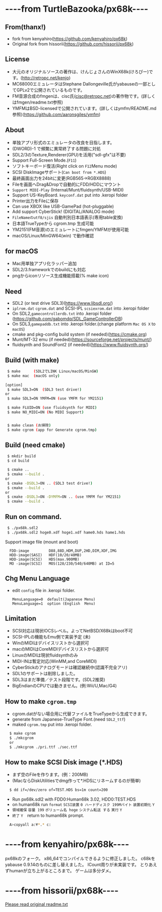 # ----from TurtleBazooka/px68k----

## From(thanx!)
* fork from kenyahiro(https://github.com/kenyahiro/px68k)
* Original fork from hissorii(https://github.com/hissorii/px68k)

## License
* 大元のオリジナルソースの著作は、けんじょさんのWinX68k(けろぴー)です。(http://retropc.net/kenjo)
* MC68000エミュレータはStephane Dallongeville氏がyabauseの一部としてGPLv2で公開されているものです。
* FM音源合成のfmgenは、cisc氏(cisc@retropc.net)の著作物です。(詳しくはfmgen/readme.txt参照)
* YMFMはBSD-licensedで公開されています。(詳しくはymfm/README.md参照)(https://github.com/aaronsgiles/ymfm)

## About
* 単独アプリ形式のエミュレータの改良を目指します。
* (DWORD)-1 で頻繁に異常終了する問題に対処
* SDL2/3のTexture,Renderer(GPU)を活用("sdl-gfx"は不要)
* Support Full-Screen Mode.(`F11`)
* ソフトキーボード復活(Right click on `F12`Menu mode)
* SCSI DiskImageサポート(`Can boot from *.HDS`)
* 最終画面出力を24bitに変更(RGB565→RGBX8888)
* Fileを画面へDrag&Dropで自動的にFDD/HDDにマウント
* `Support MIDI-Play` (Internal/Munt/fluidsynth/USB-MIDI)
* Support US-KeyBoard. `keyconf.dat` put into .keropi folder
* Printer出力をFileに保存
* Can use XBOX like USB-GamePad (hot-pluggable)
* Add support CyberStick! (DIGITAL/ANALOG mode)
* `FileNameのutf8/sjis` 自動判別日本語表示(専用table変換)
* 日本語TrueTypeから cgrom.tmp 生成可能
* YM2151(FM音源)のエミュレートにfmgen/YMFMが使用可能
* macOS/Linux/MinGW64(win) で動作確認

## for macOS
* Mac用単独アプリ化ラッパー追加
* SDL2/3.frameworkでのbuildにも対応
* pngからiconリソース生成機能搭載(% make icon)

## Need
* SDL2 (or test drive SDL3)(https://www.libsdl.org/)
* `iplrom.dat` `cgrom.dat` and SCSI-IPL `scsiexrom.dat` into .keropi folder
* On SDL2,`gamecontrollerdb.txt` into .keropi folder  (https://github.com/gabomdq/SDL_GameControllerDB)
* On SDL3,`gamepaddb.txt` into .keropi folder.(change platform `Mac OS X` to `macOS`)
* cmake and pkg-config build system (if needed)(https://cmake.org)
* Munt/MT-32 emu (if needed)(https://sourceforge.net/projects/munt/)
* fluidsynth and SoundFont2 (if needed)(https://www.fluidsynth.org/)

## Build (with make)

```sh
 $ make      (SDL2でLINK Linux/macOS/MinGW)
 $ make mac  (macOS only)
 
[option]
 $ make SDL3=ON  (SDL3 test drive!)
or
 $ make SDL3=ON YMFM=ON (use YMFM for YM2151)
 
 $ make FLUID=ON (use fluidsynth for MIDI)
 $ make NO_MIDI=ON (No MIDI Support)


 $ make clean (お掃除)
 $ make cgrom (app for Generate cgrom.tmp)
```
## Build (need cmake)

```sh
 $ mkdir build
 $ cd build

 $ cmake ..
 $ cmake --build .
or
 $ cmake -DSDL3=ON .. (SDL3 test drive!)
 $ cmake --build .
or
 $ cmake -DSDL3=ON -DYMFM=ON .. (use YMFM for YM2151)
 $ cmake --build .
```

## Run on command.

 ```sh
  $ ./px68k.sdl2
  $ ./px68k.sdl2 hoge0.xdf hoge1.xdf hame0.hds hame1.hds
 ```
 Support image file (mount and boot)

      FDD-image         D88,88D,HDM,DUP,2HD,DIM,XDF,IMG
      HDD-image(SASI)   HDF(10/20/40MB)
      HDD-image(SCSI)   HDS(max.900MB)
      MO -image(SCSI)   MOS(128/230/540/640MB) at ID=5

## Chg Menu Language
* edit `config` file in .keropi folder.

      MenuLanguage=0  default(Japanese Menu)
      MenuLanguage=1  option (English  Menu)

## Limitation
 * SCSI対応は現状IOCSレベル。よってNetBSD/X68kはboot不可
 * SCSI-IPLの機能もEmu側で実装予定 (未)
 * WinのMIDIはデバイスリストから選択可
 * macのMIDIはCoreMIDIデバイスリストから選択可
 * LinuxのMIDIは現状fluidsynthのみ
 * MIDI-INは暫定対応(WinMM,and CoreMIDI)
 * CyberStickのアナログモードは確認継続中(認識不完全アリ)
 * SDL1のサポートは削除しました。
 * SDL3はまだ準備／テスト段階です。(SDL2推奨)
 * BigEndianのCPUでは動きません。(例:Wii/U,Mac/G4)

## How to make `cgrom.tmp`
 * cgrom.datがない場合用に代替ファイルをTrueTypeから生成できます。
 * generate from Japanese-TrueType Font.(need `SDL2_ttf`)
 * maked `cgrom.tmp` put into .keropi folder.

```sh
  $ make cgrom
  $ ./mkcgrom
  or
  $ ./mkcgrom ./pri.ttf ./sec.ttf
```

## How to make SCSI Disk image (*.HDS)
 * まず空のFileを作ります。(例：200MB)
 * (MacならDiskUtilitiesでdmg作って*.HDSにリネームするのが簡単)

```sh
  $ dd if=/dev/zero of=TEST.HDS bs=1m count=200
```
 * Run px68k.sdl2 with FDD0:Human68k 3.02, HDD0:TEST.HDS
 * on human68k run `format` `SCSI装置` `0 ハードディスク 199Mバイト` `装置初期化` `Y`
 * `領域確保` `容量 199` `ボリューム名 hoge` `システム転送 する` `実行` `Y`
 * `終了` `Y`　return to human68k prompt.

```sh
  A>copyall a:¥*.* c:
```

# ----from kenyahiro/px68k----

 px68kのフォーク。
 x86_64でコンパイルできるように修正しました。
 c68kをyabause 0.9.14のものに差し替えました。
 ICount周りが未実装です。
 とりあえずhumanが立ち上がるところまで。
 ゲームは多分ダメ。

# ----from hissorii/px68k----

[Please read original readme.txt](./readme.txt)
